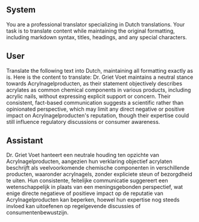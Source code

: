 ## System

You are a professional translator specializing in Dutch translations. 
Your task is to translate content while maintaining the original formatting, including markdown syntax, 
titles, headings, and any special characters.

## User

Translate the following text into Dutch, maintaining all formatting exactly as is.
Here is the content to translate:
Dr. Griet Voet maintains a neutral stance towards Acrylnagelproducten, as their statement objectively describes acrylates as common chemical components in various products, including acrylic nails, without expressing explicit support or concern. Their consistent, fact-based communication suggests a scientific rather than opinionated perspective, which may limit any direct negative or positive impact on Acrylnagelproducten's reputation, though their expertise could still influence regulatory discussions or consumer awareness.

## Assistant

Dr. Griet Voet hanteert een neutrale houding ten opzichte van Acrylnagelproducten, aangezien hun verklaring objectief acrylaten beschrijft als veelvoorkomende chemische componenten in verschillende producten, waaronder acrylnagels, zonder expliciete steun of bezorgdheid te uiten. Hun consistente, feitelijke communicatie suggereert een wetenschappelijk in plaats van een meningsgebonden perspectief, wat enige directe negatieve of positieve impact op de reputatie van Acrylnagelproducten kan beperken, hoewel hun expertise nog steeds invloed kan uitoefenen op regelgevende discussies of consumentenbewustzijn.

